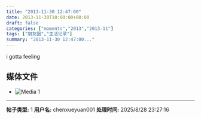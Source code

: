 ```yaml
---
title: "2013-11-30 12:47:00"
date: 2013-11-30T10:00:00+08:00
draft: false
categories: ["moments","2013","2013-11"]
tags: ["朋友圈","生活记录"]
summary: "2013-11-30 12:47:00..."
---
```


i gotta feeling

## 媒体文件

- ![Media 1](/Moments/photos/2013-11-30/201311301247000.jpg)

---

**帖子类型:** 1
**用户名:** chenxueyuan001
**处理时间:** 2025/8/28 23:27:16
